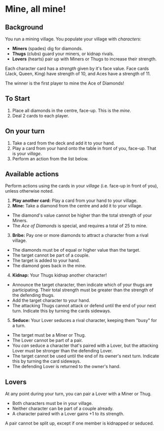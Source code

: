 # Mine, all mine!

## Background
You run a mining village. You populate your village with *characters*:
- **Miners** (spades) dig for diamonds.
- **Thugs** (clubs) guard your miners, or kidnap rivals.
- **Lovers** (hearts) pair up with Miners or Thugs to increase their strength.

Each character card has a *strength* given by it's face value. Face cards (Jack, Queen, King) have strength of 10, and Aces have a strength of 11.

The winner is the first player to mine the Ace of Diamonds!

## To Start
1. Place all diamonds in the centre, face-up. This is the *mine*.
2. Deal 2 cards to each player.

## On your turn
1. Take a card from the deck and add it to your hand.
2. Play a card from your hand onto the table in front of you, face-up. That is your *village*.
2. Perform an action from the list below.

## Available actions
Perform actions using the cards in your *village* (i.e. face-up in front of you), unless otherwise noted.

1. **Play another card:** Play a card from your hand to your village.
2. **Mine:** Take a diamond from the centre and add it to your village.
  - The diamond's value cannot be higher than the total strength of your Miners.
  - The *Ace of Diamonds* is special, and requires a total of 25 to mine.
3. **Bribe:** Pay one or more diamonds to attract a character from a rival village.
  - The diamonds must be of equal or higher value than the target.
  - The target cannot be part of a couple.
  - The target is added to your hand.
  - The diamond goes back in the mine.
4. **Kidnap:** Your Thugs kidnap another character!
  - Announce the target character, then indicate which of your thugs are participating. Their total strength must be greater than the strength of the defending thugs.
  - Add the target character to your hand.
  - The attacking Thugs cannot attack or defend until the end of your next turn. Indicate this by turning the cards sideways.
5. **Seduce:** Your Lover seduces a rival character, keeping them "busy" for a turn.
  - The target must be a Miner or Thug.
  - The Lover cannot be part of a pair.
  - You *can* seduce a character that's paired with a Lover, but the attacking Lover must be stronger than the defending Lover.
  - The target cannot be used until the end of its owner's next turn. Indicate this by turning the card sideways.
  - The defending Lover is returned to the owner's hand.

## Lovers
At any point during your turn, you can pair a Lover with a Miner or Thug.
- Both characters must be in your village.
- Neither character can be part of a couple already.
- A character paired with a Lover gains +1 to its strength.

A pair cannot be split up, except if one member is kidnapped or seduced.
